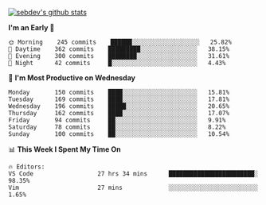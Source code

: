 [![sebdev's github stats](https://github-readme-stats.vercel.app/api?username=sebdeveloper6952&theme=vue-dark)](https://github.com/anuraghazra/github-readme-stats)
<!--START_SECTION:waka-->
**I'm an Early 🐤** 

```text
🌞 Morning    245 commits    ██████░░░░░░░░░░░░░░░░░░░   25.82% 
🌆 Daytime    362 commits    █████████░░░░░░░░░░░░░░░░   38.15% 
🌃 Evening    300 commits    ████████░░░░░░░░░░░░░░░░░   31.61% 
🌙 Night      42 commits     █░░░░░░░░░░░░░░░░░░░░░░░░   4.43%

```
📅 **I'm Most Productive on Wednesday** 

```text
Monday       150 commits    ████░░░░░░░░░░░░░░░░░░░░░   15.81% 
Tuesday      169 commits    ████░░░░░░░░░░░░░░░░░░░░░   17.81% 
Wednesday    196 commits    █████░░░░░░░░░░░░░░░░░░░░   20.65% 
Thursday     162 commits    ████░░░░░░░░░░░░░░░░░░░░░   17.07% 
Friday       94 commits     ██░░░░░░░░░░░░░░░░░░░░░░░   9.91% 
Saturday     78 commits     ██░░░░░░░░░░░░░░░░░░░░░░░   8.22% 
Sunday       100 commits    ██░░░░░░░░░░░░░░░░░░░░░░░   10.54%

```


📊 **This Week I Spent My Time On** 

```text
🔥 Editors: 
VS Code                  27 hrs 34 mins      ████████████████████████░   98.35% 
Vim                      27 mins             ░░░░░░░░░░░░░░░░░░░░░░░░░   1.65%

```


<!--END_SECTION:waka-->

